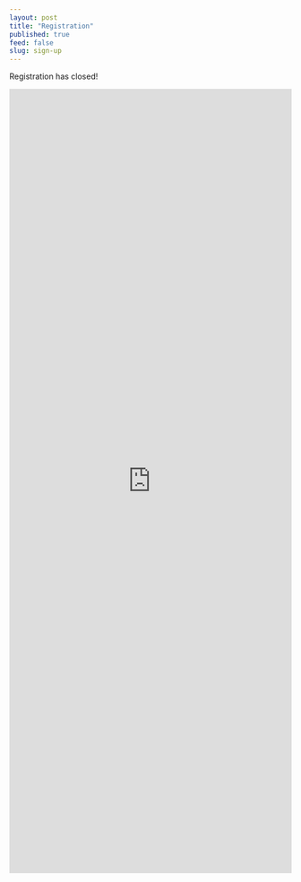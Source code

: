 ```yaml
---
layout: post
title: "Registration"
published: true
feed: false
slug: sign-up
---
```


Registration has closed!

<iframe src="https://docs.google.com/forms/d/e/1FAIpQLScxT-eT3MBsutACJM_QJHvzyGGgXo0jMWRv3ceIfkbZ0GkvPg/viewform?embedded=true"    width="100%" 
            height="1400px" 
            frameborder="0" 
            marginheight="0" 
            marginwidth="0"></iframe>